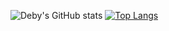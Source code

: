 

<!--
**DebyDelgado/DebyDelgado** is a ✨ _special_ ✨ repository because its `README.md` (this file) appears on your GitHub profile.

Here are some ideas to get you started:

- 🔭 I’m currently working on ...
- 🌱 I’m currently learning ...
- 👯 I’m looking to collaborate on ...
- 🤔 I’m looking for help with ...
- 💬 Ask me about ...
- 📫 How to reach me: ...
- 😄 Pronouns: ...
- ⚡ Fun fact: ...
-->

![Deby's GitHub stats](https://github-readme-stats.vercel.app/api?username=DebyDelgado&show_icons=true&theme=dracula)
[![Top Langs](https://github-readme-stats.vercel.app/api/top-langs/?username=DebyDelgado&layout=compact)](https://github.com/DebyDelgado/github-readme-stats)


